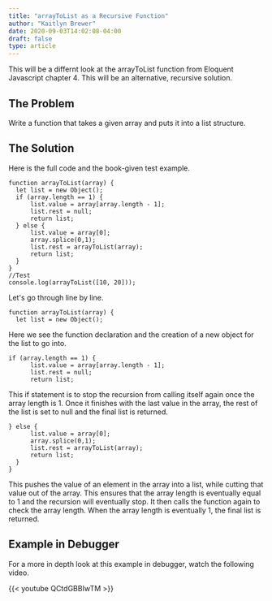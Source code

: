 ```yaml
---
title: "arrayToList as a Recursive Function"
author: "Kaitlyn Brewer"
date: 2020-09-03T14:02:08-04:00
draft: false
type: article
---
```


This will be a differnt look at the arrayToList function from Eloquent Javascript chapter 4. This will be an alternative, recursive solution.

<!--more-->

## The Problem

Write a function that takes a given array and puts it into a list structure. 

## The Solution
Here is the full code and the book-given test example. 

```{javascript}
function arrayToList(array) {
  let list = new Object();
  if (array.length == 1) {
      list.value = array[array.length - 1];
      list.rest = null;
      return list;
  } else {
      list.value = array[0];
      array.splice(0,1);
      list.rest = arrayToList(array);
      return list;
  }
}
//Test
console.log(arrayToList([10, 20]));
```
Let's go through line by line. 

```{javascript}
function arrayToList(array) {
  let list = new Object();
```
Here we see the function declaration and the creation of a new object for the list to go into. 

```{javascript}
if (array.length == 1) {
      list.value = array[array.length - 1];
      list.rest = null;
      return list;
```
This if statement is to stop the recursion from calling itself again once the array length is 1. Once it finishes with the last value in the array, the rest of the list is set to null and the final list is returned. 

```{javascript}
} else {
      list.value = array[0];
      array.splice(0,1);
      list.rest = arrayToList(array);
      return list;
  }
}
```
This pushes the value of an element in the array into a list, while cutting that value out of the array. This ensures that the array length is eventually equal to 1 and the recursion will eventually stop. It then calls the function again to check the array length. When the array length is eventually 1, the final list is returned. 

## Example in Debugger
For a more in depth look at this example in debugger, watch the following video.

{{< youtube QCtdGBBIwTM >}}